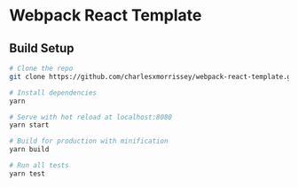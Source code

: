 # Webpack React Template

## Build Setup

``` bash
# Clone the repo
git clone https://github.com/charlesxmorrissey/webpack-react-template.git

# Install dependencies
yarn

# Serve with hot reload at localhost:8080
yarn start

# Build for production with minification
yarn build

# Run all tests
yarn test
```
